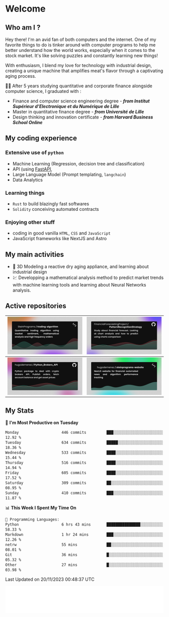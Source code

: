 # Welcome 

## Who am I ?

Hey there! 
I'm an avid fan of both computers and the internet. 
One of my favorite things to do is tinker around with computer programs to help me better understand how the world works, especially when it comes to the stock market.
It's like solving puzzles and constantly learning new things!

With enthusiasm, I blend my love for technology with industrial design, creating a unique machine that amplifies meat's flavor through a captivating aging process.

:man_student: After 5 years studying quantitative and corporate finance alongside computer science, I graduated with :
* Finance and computer science engineering degree - ***from Institut Supérieur d'Electronique et du Numérique de Lille***
* Master in quantitative finance degree - ***from Université de Lille***
* Design thinking and innovation certificate - ***from Harvard Business School Online***

## My coding experience

### Extensive use of `python` 

* Machine Learning (Regression, decision tree and classification)
* API (using [FastAPI](https://fastapi.tiangolo.com),
* Large Language Model (Prompt templating, `langchain`)
* Data Analytics

### Learning things

* `Rust` to build blazingly fast softwares
* `Solidity` conceiving automated contracts

### Enjoying other stuff

* coding in good vanilla `HTML`, `CSS` and `JavaScript` 
* JavaScript frameworks like NextJS and Astro

## My main activities

* :rocket: 3D Modeling a reactive dry aging appliance, and learning about industrial design
* :chart: Developping a mathematical analysis method to predict market trends with machine learning tools and learning about Neural Networks analysis.

## Active repositories

|[![Python Trading Algorithm](assets/base_python_architecture.png)](https://github.com/SteinPrograms/base-python-architecture)|[![Quantitative Prediction](assets/pattern_recognition_strategy.png)](https://github.com/FinancialForecastingProject/PatternRecognitionStrategy.git)|
| ------------- | ------------- |
|[![Broker SDK](assets/python_brokers_api.png)](https://github.com/hugodemenez/Python_Brokers_API)|[![NextJS Website](assets/steinprograms-website.png)](https://github.com/hugodemenez/steinprograms-website)|

## My Stats

<!--START_SECTION:waka-->
📅 **I'm Most Productive on Tuesday** 

```text
Monday                   446 commits         ███░░░░░░░░░░░░░░░░░░░░░░   12.92 % 
Tuesday                  634 commits         █████░░░░░░░░░░░░░░░░░░░░   18.36 % 
Wednesday                533 commits         ████░░░░░░░░░░░░░░░░░░░░░   15.44 % 
Thursday                 516 commits         ████░░░░░░░░░░░░░░░░░░░░░   14.94 % 
Friday                   605 commits         ████░░░░░░░░░░░░░░░░░░░░░   17.52 % 
Saturday                 309 commits         ██░░░░░░░░░░░░░░░░░░░░░░░   08.95 % 
Sunday                   410 commits         ███░░░░░░░░░░░░░░░░░░░░░░   11.87 % 
```


📊 **This Week I Spent My Time On** 

```text
💬 Programming Languages: 
Python                   6 hrs 43 mins       ███████████████░░░░░░░░░░   58.33 % 
Markdown                 1 hr 24 mins        ███░░░░░░░░░░░░░░░░░░░░░░   12.26 % 
netrw                    55 mins             ██░░░░░░░░░░░░░░░░░░░░░░░   08.01 % 
Git                      36 mins             █░░░░░░░░░░░░░░░░░░░░░░░░   05.32 % 
Other                    27 mins             █░░░░░░░░░░░░░░░░░░░░░░░░   03.98 % 
```


 Last Updated on 20/11/2023 00:48:37 UTC
<!--END_SECTION:waka-->

![Coding metrics](metrics.plugin.wakatime.svg)
